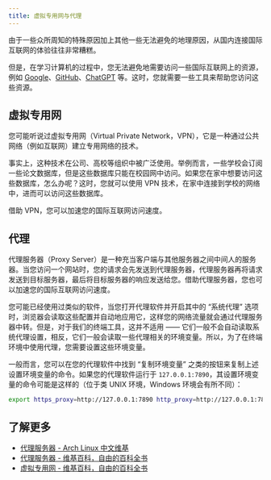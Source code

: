 ```yaml
---
title: 虚拟专用网与代理
---
```


由于一些众所周知的特殊原因加上其他一些无法避免的地理原因，从国内连接国际互联网的体验往往非常糟糕。

但是，在学习计算机的过程中，您无法避免地需要访问一些国际互联网上的资源，例如 [Google](https://www.google.com/)、[GitHub](https://github.com/)、[ChatGPT](https://chatgpt.com/) 等。这时，您就需要一些工具来帮助您访问这些资源。

## 虚拟专用网

您可能听说过虚拟专用网（Virtual Private Network，VPN），它是一种通过公共网络（例如互联网）建立专用网络的技术。

事实上，这种技术在公司、高校等组织中被广泛使用。举例而言，一些学校会订阅一些论文数据库，但是这些数据库只能在校园网中访问。如果您在家中想要访问这些数据库，怎么办呢？这时，您就可以使用 VPN 技术，在家中连接到学校的网络中，进而可以访问这些数据库。

借助 VPN，您可以加速您的国际互联网访问速度。

## 代理

代理服务器（Proxy Server）是一种充当客户端与其他服务器之间中间人的服务器。当您访问一个网站时，您的请求会先发送到代理服务器，代理服务器再将请求发送到目标服务器，最后将目标服务器的响应发送给您。借助代理服务器，您也可以加速您的国际互联网访问速度。

您可能已经使用过类似的软件，当您打开代理软件并开启其中的 “系统代理” 选项时，浏览器会读取这些配置并自动地应用它，这样您的网络流量就会通过代理服务器中转。但是，对于我们的终端工具，这并不适用 —— 它们一般不会自动读取系统代理设置，相反，它们一般会读取一些代理相关的环境变量。所以，为了在终端环境中使用代理，您需要设置这些环境变量。

一般而言，您可以在您的代理软件中找到 “复制环境变量” 之类的按钮来复制上述设置环境变量的命令。如果您的代理软件运行于 `127.0.0.1:7890`，其设置环境变量的命令可能是这样的（位于类 UNIX 环境，Windows 环境会有所不同）：

```bash
export https_proxy=http://127.0.0.1:7890 http_proxy=http://127.0.0.1:7890 all_proxy=socks5://127.0.0.1:7890
```

## 了解更多

- [代理服务器 - Arch Linux 中文维基](https://wiki.archlinuxcn.org/wiki/%E4%BB%A3%E7%90%86%E6%9C%8D%E5%8A%A1%E5%99%A8)
- [代理服务器 - 维基百科，自由的百科全书](https://zh.wikipedia.org/wiki/%E4%BB%A3%E7%90%86%E6%9C%8D%E5%8A%A1%E5%99%A8)
- [虚拟专用网 - 维基百科，自由的百科全书](https://zh.wikipedia.org/wiki/%E8%99%9B%E6%93%AC%E7%A7%81%E4%BA%BA%E7%B6%B2%E8%B7%AF)
